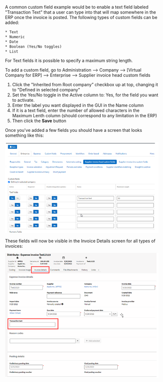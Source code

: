 A common custom field example would be to enable a text field labeled "Transaction Text" that a user can type into that will map somewhere in the ERP once the invoice is posted. The following types of custom fields can be added:

    * Text
    * Numeric
    * Date
    * Boolean (Yes/No toggles)
    * List

For Text fields it is possible to specify a maximum string length.

To add a custom field, go to Administration --> Company --> [Virtual Company for ERP] --> Enterprise --> Supplier invoice head custom fields

1. Click the "Inherited from Root company” checkbox up at top, changing it to "Defined in selected company"
2. Set the Yes/No toggle in the Active column to: Yes, for the field you want to activate.
3. Enter the label you want displayed in the GUI in the Name column
4. If it is a text field, enter the number of allowed characters in the Maximum Lenth column (should correspond to any limitation in the ERP)
5. Then click the **Save** button

Once you've added a few fields you should have a screen that looks something like this:

![](../../images/custom_fields_1.png)

These fields will now be visible in the Invoice Details screen for all types of invoices:

![](../../images/custom_fields_2.png)
